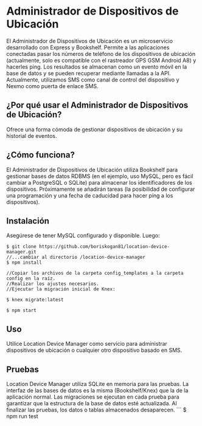 # Administrador de Dispositivos de Ubicación

El Administrador de Dispositivos de Ubicación es un microservicio desarrollado con Express y Bookshelf. Permite a las aplicaciones conectadas pasar los números de teléfono de los dispositivos de ubicación (actualmente, solo es compatible con el rastreador GPS GSM Android A8) y hacerles ping. Los resultados se almacenan como un evento móvil en la base de datos y se pueden recuperar mediante llamadas a la API. Actualmente, utilizamos SMS como canal de control del dispositivo y Nexmo como puerta de enlace SMS.

## ¿Por qué usar el Administrador de Dispositivos de Ubicación?

Ofrece una forma cómoda de gestionar dispositivos de ubicación y su historial de eventos.

## ¿Cómo funciona?
El Administrador de Dispositivos de Ubicación utiliza Bookshelf para gestionar bases de datos RDBMS (en el ejemplo, uso MySQL, pero es fácil cambiar a PostgreSQL o SQLite) para almacenar los identificadores de los dispositivos. Próximamente se añadirán tareas (la posibilidad de configurar una programación y una fecha de caducidad para hacer ping a los dispositivos).

## Instalación
Asegúrese de tener MySQL configurado y disponible. Luego:
```$xslt
$ git clone https://github.com/boriskogan81/location-device-manager.git
//...cambiar al directorio /location-device-manager
$ npm install

//Copiar los archivos de la carpeta config_templates a la carpeta config en la raíz.
//Realizar los ajustes necesarios.
//Ejecutar la migración inicial de Knex:

$ knex migrate:latest

$ npm start
```

## Uso
Utilice Location Device Manager como servicio para administrar dispositivos de ubicación o cualquier otro dispositivo basado en SMS.

## Pruebas
Location Device Manager utiliza SQLite en memoria para las pruebas. La interfaz de las bases de datos es la misma (Bookshelf/Knex) que la de la aplicación normal. Las migraciones se ejecutan en cada prueba para garantizar que la estructura de la base de datos esté actualizada. Al finalizar las pruebas, los datos o tablas almacenados desaparecen. ```
$ npm run test
```